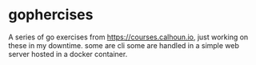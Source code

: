 # gophercises
A series of go exercises from https://courses.calhoun.io, just working on these in my downtime. some are cli some are handled in a simple web server hosted in a docker container.